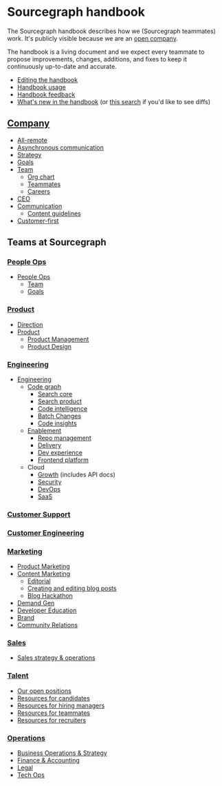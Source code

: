 # Sourcegraph handbook

The Sourcegraph handbook describes how we (Sourcegraph teammates) work. It's publicly visible because we are an [open company](company/index.md#open-company).

The handbook is a living document and we expect every teammate to propose improvements, changes, additions, and fixes to keep it continuously up-to-date and accurate.

- [Editing the handbook](editing.md)
- [Handbook usage](usage.md)
- [Handbook feedback](https://docs.google.com/forms/d/e/1FAIpQLSfb0yU9xmnvK2namuUzUEKbB9IqZlNQF2IWw0OpLsGvBiW2oQ/viewform?usp=sf_link)
- [What's new in the handbook](https://sourcegraph.com/github.com/sourcegraph/about/-/commits) (or [this search](https://sourcegraph.com/search?q=context:global+repo:^github.com/sourcegraph/about%24+type:diff+rev:main) if you'd like to see diffs)

## [Company](company/index.md)

- [All-remote](company/remote/index.md)
- [Asynchronous communication](company/asynchronous-communication.md)
- [Strategy](company/strategy.md)
- [Goals](company/goals/index.md)
- [Team](company/team/index.md)
  - [Org chart](company/team/org_chart.md)
  - [Teammates](https://about.sourcegraph.com/handbook/company/team)
  - [Careers](https://boards.greenhouse.io/sourcegraph91)
- [CEO](ceo/index.md)
- [Communication](communication/index.md)
  - [Content guidelines](communication/content_guidelines/index.md)
- [Customer-first](company/customer-first.md)

## Teams at Sourcegraph

### [People Ops](people-ops/index.md)

- [People Ops](people-ops/index.md)
  - [Team](people-ops/index.md#team)
  - [Goals](people-ops/index.md#goals)

### [Product](product/index.md)

- [Direction](direction/index.md)
- [Product](product/index.md)
  - [Product Management](product/product_management/index.md)
  - [Product Design](product/design/index.md)

### [Engineering](engineering/index.md)

<!-- When updating the engineering team list below, please also update engineering/eng_org.md -->

<!-- Our markdown renderer is not spec-compliant and needs 4 spaces of indentation for nested lists, therefor we need to prettier-ignore. -->
<!-- prettier-ignore -->
- [Engineering](./engineering/index.md)
    - [Code graph](./engineering/code-graph/index.md)
      - [Search core](./engineering/code-graph/search/core.md)
      - [Search product](./engineering/code-graph/search/product.md)
      - [Code intelligence](./engineering/code-graph/code-intelligence/index.md)
      - [Batch Changes](./engineering/code-graph/batch-changes/index.md)
      - [Code insights](./engineering/code-graph/code-insights/index.md)
    - [Enablement](./engineering/enablement/index.md)
      - [Repo management](./engineering/enablement/repo-management/index.md)
      - [Delivery](./engineering/enablement/delivery/index.md)
      - [Dev experience](./engineering/enablement/dev-experience/index.md)
      - [Frontend platform](./engineering/enablement/frontend-platform/index.md)
    - Cloud
      - [Growth](./engineering/cloud/growth/index.md) (includes API docs)
      - [Security](./engineering/cloud/security/index.md)
      - [DevOps](./engineering/cloud/devops/index.md)
      - [SaaS](./engineering/cloud/saas/index.md)

### [Customer Support](support/index.md)

### [Customer Engineering](ce/index.md)

### [Marketing](marketing/index.md)

- [Product Marketing](marketing/product-marketing/index.md)
- [Content Marketing](marketing/content/index.md)
  - [Editorial](marketing/content/editorial.md)
  - [Creating and editing blog posts](marketing/content/creating_blog_posts.md)
  - [Blog Hackathon](marketing/content/blog_hackathon.md)
- [Demand Gen](marketing/demand-gen/index.md)
- [Developer Education](marketing/education/index.md)
- [Brand](marketing/brand/index.md)
- [Community Relations](marketing/community_relations.md)

### [Sales](sales/index.md)

- [Sales strategy & operations](sales/sales-ops/index.md)

### [Talent](talent/index.md)

- [Our open positions](careers.md)
- [Resources for candidates](https://about.sourcegraph.com/handbook/talent#resources-for-candidates)
- [Resources for hiring managers](https://about.sourcegraph.com/handbook/talent#resources-for-hiring-managers)
- [Resources for teammates](https://about.sourcegraph.com/handbook/talent#resources-for-teammates)
- [Resources for recruiters](https://about.sourcegraph.com/handbook/talent#resources-for-recruiters)

### [Operations](ops/index.md)

- [Business Operations & Strategy](ops/bizops/index.md)
- [Finance & Accounting](ops/finance/index.md)
- [Legal](ops/legal/index.md)
- [Tech Ops](ops/tech-ops/index.md)
